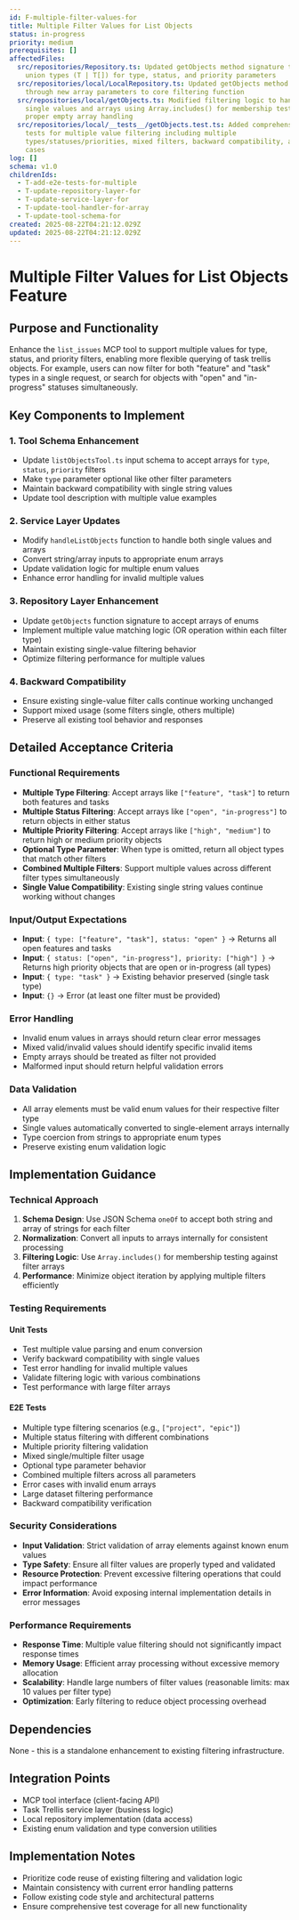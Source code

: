 ```yaml
---
id: F-multiple-filter-values-for
title: Multiple Filter Values for List Objects
status: in-progress
priority: medium
prerequisites: []
affectedFiles:
  src/repositories/Repository.ts: Updated getObjects method signature to accept
    union types (T | T[]) for type, status, and priority parameters
  src/repositories/local/LocalRepository.ts: Updated getObjects method to pass
    through new array parameters to core filtering function
  src/repositories/local/getObjects.ts: Modified filtering logic to handle both
    single values and arrays using Array.includes() for membership testing, with
    proper empty array handling
  src/repositories/local/__tests__/getObjects.test.ts: Added comprehensive unit
    tests for multiple value filtering including multiple
    types/statuses/priorities, mixed filters, backward compatibility, and edge
    cases
log: []
schema: v1.0
childrenIds:
  - T-add-e2e-tests-for-multiple
  - T-update-repository-layer-for
  - T-update-service-layer-for
  - T-update-tool-handler-for-array
  - T-update-tool-schema-for
created: 2025-08-22T04:21:12.029Z
updated: 2025-08-22T04:21:12.029Z
---
```


# Multiple Filter Values for List Objects Feature

## Purpose and Functionality

Enhance the `list_issues` MCP tool to support multiple values for type, status, and priority filters, enabling more flexible querying of task trellis objects. For example, users can now filter for both "feature" and "task" types in a single request, or search for objects with "open" and "in-progress" statuses simultaneously.

## Key Components to Implement

### 1. Tool Schema Enhancement

- Update `listObjectsTool.ts` input schema to accept arrays for `type`, `status`, `priority` filters
- Make `type` parameter optional like other filter parameters
- Maintain backward compatibility with single string values
- Update tool description with multiple value examples

### 2. Service Layer Updates

- Modify `handleListObjects` function to handle both single values and arrays
- Convert string/array inputs to appropriate enum arrays
- Update validation logic for multiple enum values
- Enhance error handling for invalid multiple values

### 3. Repository Layer Enhancement

- Update `getObjects` function signature to accept arrays of enums
- Implement multiple value matching logic (OR operation within each filter type)
- Maintain existing single-value filtering behavior
- Optimize filtering performance for multiple values

### 4. Backward Compatibility

- Ensure existing single-value filter calls continue working unchanged
- Support mixed usage (some filters single, others multiple)
- Preserve all existing tool behavior and responses

## Detailed Acceptance Criteria

### Functional Requirements

- **Multiple Type Filtering**: Accept arrays like `["feature", "task"]` to return both features and tasks
- **Multiple Status Filtering**: Accept arrays like `["open", "in-progress"]` to return objects in either status
- **Multiple Priority Filtering**: Accept arrays like `["high", "medium"]` to return high or medium priority objects
- **Optional Type Parameter**: When type is omitted, return all object types that match other filters
- **Combined Multiple Filters**: Support multiple values across different filter types simultaneously
- **Single Value Compatibility**: Existing single string values continue working without changes

### Input/Output Expectations

- **Input**: `{ type: ["feature", "task"], status: "open" }` → Returns all open features and tasks
- **Input**: `{ status: ["open", "in-progress"], priority: ["high"] }` → Returns high priority objects that are open or in-progress (all types)
- **Input**: `{ type: "task" }` → Existing behavior preserved (single task type)
- **Input**: `{}` → Error (at least one filter must be provided)

### Error Handling

- Invalid enum values in arrays should return clear error messages
- Mixed valid/invalid values should identify specific invalid items
- Empty arrays should be treated as filter not provided
- Malformed input should return helpful validation errors

### Data Validation

- All array elements must be valid enum values for their respective filter type
- Single values automatically converted to single-element arrays internally
- Type coercion from strings to appropriate enum types
- Preserve existing enum validation logic

## Implementation Guidance

### Technical Approach

1. **Schema Design**: Use JSON Schema `oneOf` to accept both string and array of strings for each filter
2. **Normalization**: Convert all inputs to arrays internally for consistent processing
3. **Filtering Logic**: Use `Array.includes()` for membership testing against filter arrays
4. **Performance**: Minimize object iteration by applying multiple filters efficiently

### Testing Requirements

#### Unit Tests

- Test multiple value parsing and enum conversion
- Verify backward compatibility with single values
- Test error handling for invalid multiple values
- Validate filtering logic with various combinations
- Test performance with large filter arrays

#### E2E Tests

- Multiple type filtering scenarios (e.g., `["project", "epic"]`)
- Multiple status filtering with different combinations
- Multiple priority filtering validation
- Mixed single/multiple filter usage
- Optional type parameter behavior
- Combined multiple filters across all parameters
- Error cases with invalid enum arrays
- Large dataset filtering performance
- Backward compatibility verification

### Security Considerations

- **Input Validation**: Strict validation of array elements against known enum values
- **Type Safety**: Ensure all filter values are properly typed and validated
- **Resource Protection**: Prevent excessive filtering operations that could impact performance
- **Error Information**: Avoid exposing internal implementation details in error messages

### Performance Requirements

- **Response Time**: Multiple value filtering should not significantly impact response times
- **Memory Usage**: Efficient array processing without excessive memory allocation
- **Scalability**: Handle large numbers of filter values (reasonable limits: max 10 values per filter type)
- **Optimization**: Early filtering to reduce object processing overhead

## Dependencies

None - this is a standalone enhancement to existing filtering infrastructure.

## Integration Points

- MCP tool interface (client-facing API)
- Task Trellis service layer (business logic)
- Local repository implementation (data access)
- Existing enum validation and type conversion utilities

## Implementation Notes

- Prioritize code reuse of existing filtering and validation logic
- Maintain consistency with current error handling patterns
- Follow existing code style and architectural patterns
- Ensure comprehensive test coverage for all new functionality
